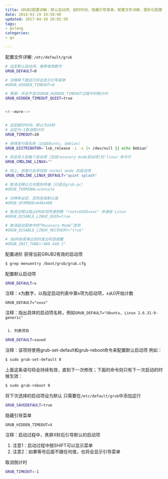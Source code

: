 ```yaml
---
title: GRUB2配置详解：默认启动项，超时时间，隐藏引导菜单，配置文件详解，图形化配置
date: 2014-03-19 19:58:00
updated: 2017-04-10 20:02:50
tags: 
- golang
categories: 
- go

---
```

配置文件详解: `/etc/default/grub`
```bash
# 设定默认启动项，推荐使用数字
GRUB_DEFAULT=0

# 注释掉下面这行将会显示引导菜单
#GRUB_HIDDEN_TIMEOUT=0

# 黑屏，并且不显示GRUB_HIDDEN_TIMEOUT过程中的倒计时
GRUB_HIDDEN_TIMEOUT_QUIET=true


<!--more-->


# 设定超时时间，默认为10秒
# 设定为-1取消倒计时
GRUB_TIMEOUT=10

# 获得发行版名称（比如Ubuntu, Debian）
GRUB_DISTRIBUTOR=`lsb_release -i -s 2> /dev/null || echo Debian`

# 将会导入到每个启动项（包括recovery mode启动项)的'linux'命令行
GRUB_CMDLINE_LINUX=""

# 同上，但是只会添加到 normal mode 的启动项
GRUB_CMDLINE_LINUX_DEFAULT="quiet splash"

# 取消注释以允许图形终端（只适合grub-pc）
#GRUB_TERMINAL=console

# 分辨率设定，否则采用默认值
#GRUB_GFXMODE=640x480

# 取消注释以阻止GRUB将传递参数 "root=UUID=xxx" 传递给 Linux
#GRUB_DISABLE_LINUX_UUID=true

# 取消启动菜单中的“Recovery Mode”选项
#GRUB_DISABLE_LINUX_RECOVERY="true"

# 当GRUB菜单出现时发出鸣音提醒
#GRUB_INIT_TUNE="480 440 1"
```
配置进阶
获得当前GRUB2有效的启动项
```bash
$ grep menuentry /boot/grub/grub.cfg
```
配置默认启动项
```bash
GRUB_DEFAULT=x
```
注释：x为数字，以指定启动列表中第x项为启动项，x从0开始计数
```
GRUB_DEFAULT="xxxx"
```
注释：指出具体的启动项名称，例如`GRUB_DEFAULT="Ubuntu, Linux 2.6.31-9-generic"`
```bash

 1. 列表项目

GRUB_DEFAULT=saved
```
注释：该项将使用grub-set-default和grub-reboot命令来配置默认启动项
例如：
```bash
$ sudo grub-set-default 0
```
上面这条语句将会持续有效，直到下一次修改；下面的命令则只有下一次启动的时候生效：
```bash
$ sudo grub-reboot 0
```
将下次选择的启动项设为默认
只需要在`/etc/default/grub`中添加这行
```bash
GRUB_SAVEDEFAULT=true
```
隐藏引导菜单
```
GRUB_HIDDEN_TIMEOUT=X
```
注释：启动过程中，黑屏X秒后引导默认的启动项

 1. 注意1：启动过程中按SHIFT可以显示菜单
 2. 注意2：如果等号后面不跟任何值，也将会显示引导菜单

取消倒计时
```bash
GRUB_TIMEOUT=-1
```